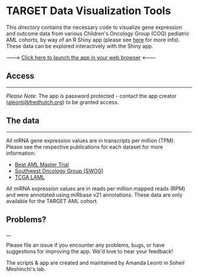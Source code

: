 # TARGET Data Visualization Tools

This directory contains the necessary code to visualize gene expression and outcome data from various Children's Oncology Group (COG) pediatric AML cohorts, by way of an R Shiny app (please see [here](https://shiny.rstudio.com/) for more info). These data can be explored interactively with the Shiny app. 

---> [Click here to launch the app in your web browser](https://meshinchi-data-viz.fredhutch.org/) <---

## Access
___

*Please Note*: The app is password protected - contact the app creator (aleonti@fredhutch.org) to be granted access.

## The data
___

All mRNA gene expression values are in transcripts per million (TPM). Please see the respective publications for each dataset for more information:

- [Beat AML Master Trial](https://pubmed.ncbi.nlm.nih.gov/30333627/)
- [Southwest Oncology Group (SWOG)](https://www.ncbi.nlm.nih.gov/pmc/articles/PMC3682338/)
- [TCGA LAML](https://www.nejm.org/doi/full/10.1056/NEJMoa1301689)

All miRNA expression values are in reads per million mapped reads (RPM) and were annotated using miRbase v21 annotations. These data are only available for the TARGET AML cohort. 

## Problems?
__

Please file an issue if you encounter any problems, bugs, or have suggestions for improving the app. We'd love to hear your feedback!

The scripts & app are created and maintained by Amanda Leonti in Soheil Meshinchi's lab. 
